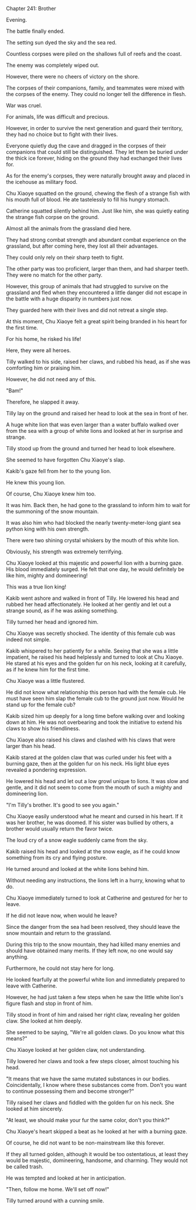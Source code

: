 Chapter 241: Brother

Evening.

The battle finally ended.

The setting sun dyed the sky and the sea red.

Countless corpses were piled on the shallows full of reefs and the coast.

The enemy was completely wiped out.

However, there were no cheers of victory on the shore.

The corpses of their companions, family, and teammates were mixed with the corpses of the enemy. They could no longer tell the difference in flesh.

War was cruel.

For animals, life was difficult and precious.

However, in order to survive the next generation and guard their territory, they had no choice but to fight with their lives.

Everyone quietly dug the cave and dragged in the corpses of their companions that could still be distinguished. They let them be buried under the thick ice forever, hiding on the ground they had exchanged their lives for.

As for the enemy's corpses, they were naturally brought away and placed in the icehouse as military food.

Chu Xiaoye squatted on the ground, chewing the flesh of a strange fish with his mouth full of blood. He ate tastelessly to fill his hungry stomach.

Catherine squatted silently behind him. Just like him, she was quietly eating the strange fish corpse on the ground.

Almost all the animals from the grassland died here.

They had strong combat strength and abundant combat experience on the grassland, but after coming here, they lost all their advantages.

They could only rely on their sharp teeth to fight.

The other party was too proficient, larger than them, and had sharper teeth. They were no match for the other party.

However, this group of animals that had struggled to survive on the grassland and fled when they encountered a little danger did not escape in the battle with a huge disparity in numbers just now.

They guarded here with their lives and did not retreat a single step.

At this moment, Chu Xiaoye felt a great spirit being branded in his heart for the first time.

For his home, he risked his life\!

Here, they were all heroes.

Tilly walked to his side, raised her claws, and rubbed his head, as if she was comforting him or praising him.

However, he did not need any of this.

"Bam\!"

Therefore, he slapped it away.

Tilly lay on the ground and raised her head to look at the sea in front of her.

A huge white lion that was even larger than a water buffalo walked over from the sea with a group of white lions and looked at her in surprise and strange.

Tilly stood up from the ground and turned her head to look elsewhere.

She seemed to have forgotten Chu Xiaoye's slap.

Kakib's gaze fell from her to the young lion.

He knew this young lion.

Of course, Chu Xiaoye knew him too.

It was him. Back then, he had gone to the grassland to inform him to wait for the summoning of the snow mountain.

It was also him who had blocked the nearly twenty-meter-long giant sea python king with his own strength.

There were two shining crystal whiskers by the mouth of this white lion.

Obviously, his strength was extremely terrifying.

Chu Xiaoye looked at this majestic and powerful lion with a burning gaze. His blood immediately surged. He felt that one day, he would definitely be like him, mighty and domineering\!

This was a true lion king\!

Kakib went ashore and walked in front of Tilly. He lowered his head and rubbed her head affectionately. He looked at her gently and let out a strange sound, as if he was asking something.

Tilly turned her head and ignored him.

Chu Xiaoye was secretly shocked. The identity of this female cub was indeed not simple.

Kakib whispered to her patiently for a while. Seeing that she was a little impatient, he raised his head helplessly and turned to look at Chu Xiaoye. He stared at his eyes and the golden fur on his neck, looking at it carefully, as if he knew him for the first time.

Chu Xiaoye was a little flustered.

He did not know what relationship this person had with the female cub. He must have seen him slap the female cub to the ground just now. Would he stand up for the female cub?

Kakib sized him up deeply for a long time before walking over and looking down at him. He was not overbearing and took the initiative to extend his claws to show his friendliness.

Chu Xiaoye also raised his claws and clashed with his claws that were larger than his head.

Kakib stared at the golden claw that was curled under his feet with a burning gaze, then at the golden fur on his neck. His light blue eyes revealed a pondering expression.

He lowered his head and let out a low growl unique to lions. It was slow and gentle, and it did not seem to come from the mouth of such a mighty and domineering lion.

"I'm Tilly's brother. It's good to see you again."

Chu Xiaoye easily understood what he meant and cursed in his heart. If it was her brother, he was doomed. If his sister was bullied by others, a brother would usually return the favor twice.

The loud cry of a snow eagle suddenly came from the sky.

Kakib raised his head and looked at the snow eagle, as if he could know something from its cry and flying posture.

He turned around and looked at the white lions behind him.

Without needing any instructions, the lions left in a hurry, knowing what to do.

Chu Xiaoye immediately turned to look at Catherine and gestured for her to leave.

If he did not leave now, when would he leave?

Since the danger from the sea had been resolved, they should leave the snow mountain and return to the grassland.

During this trip to the snow mountain, they had killed many enemies and should have obtained many merits. If they left now, no one would say anything.

Furthermore, he could not stay here for long.

He looked fearfully at the powerful white lion and immediately prepared to leave with Catherine.

However, he had just taken a few steps when he saw the little white lion's figure flash and stop in front of him.

Tilly stood in front of him and raised her right claw, revealing her golden claw. She looked at him deeply.

She seemed to be saying, "We're all golden claws. Do you know what this means?"

Chu Xiaoye looked at her golden claw, not understanding.

Tilly lowered her claws and took a few steps closer, almost touching his head.

"It means that we have the same mutated substances in our bodies. Coincidentally, I know where these substances come from. Don't you want to continue possessing them and become stronger?"

Tilly raised her claws and fiddled with the golden fur on his neck. She looked at him sincerely.

"At least, we should make your fur the same color, don't you think?"

Chu Xiaoye's heart skipped a beat as he looked at her with a burning gaze.

Of course, he did not want to be non-mainstream like this forever.

If they all turned golden, although it would be too ostentatious, at least they would be majestic, domineering, handsome, and charming. They would not be called trash.

He was tempted and looked at her in anticipation.

"Then, follow me home. We'll set off now\!"

Tilly turned around with a cunning smile.